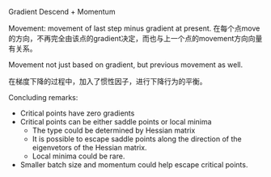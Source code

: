 Gradient Descend + Momentum

Movement: movement of last step minus gradient at present.
在每个点move的方向，不再完全由该点的gradient决定，而也与上一个点的movement方向向量有关系。

Movement not just based on gradient, but previous movement as well.

在梯度下降的过程中，加入了惯性因子，进行下降行为的平衡。

Concluding remarks:
- Critical points have zero gradients
- Critical points can be either saddle points or local minima
	- The type could be determined by Hessian matrix
	- It is possible to escape saddle points along the direction of the eigenvetors of the Hessian matrix. 
	- Local minima could be rare.
- Smaller batch size and momentum could help escape critical points.
